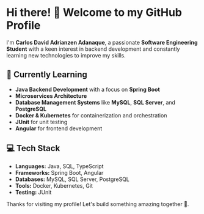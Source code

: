 # Hi there! 👋 Welcome to my GitHub Profile

I'm **Carlos David Adrianzen Adanaque**, a passionate **Software Engineering Student** with a keen interest in backend development and constantly learning new technologies to improve my skills.

## 🌱 Currently Learning
- **Java Backend Development** with a focus on **Spring Boot**
- **Microservices Architecture**
- **Database Management Systems** like **MySQL**, **SQL Server**, and **PostgreSQL**
- **Docker & Kubernetes** for containerization and orchestration
- **JUnit** for unit testing
- **Angular** for frontend development

## 💻 Tech Stack
- **Languages:** Java, SQL, TypeScript
- **Frameworks:** Spring Boot, Angular
- **Databases:** MySQL, SQL Server, PostgreSQL
- **Tools:** Docker, Kubernetes, Git
- **Testing:** JUnit

Thanks for visiting my profile! Let's build something amazing together 🚀.


